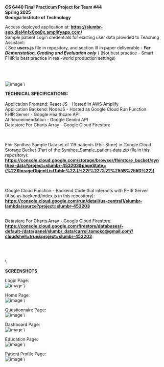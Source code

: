 **CS 6440 Final Practicum Project for Team #44**  \
**Spring 2025** \
**Georgia Institute of Technology**


Access deployed application at:   **https://slumbr-app.dlel4n1x0xq0x.amplifyapp.com/**   \
Sample patient Login credentials for existing user data provided to Teaching Assistant:\
{ See **users.js** file in repository, and section III in paper deliverable - ***For Demonstation, Grading and Evaluation only*** } 
(Not best practice - Smart FHIR is best practice in real-world production settings)
\
\
\
\
\
![image](https://github.com/user-attachments/assets/3390aff9-62e4-4ca2-8624-191be38de519) \



**TECHNICAL SPECIFICATIONS:**  \
\
Application Frontend:  React JS - Hosted in AWS Amplify \
Application Backend: NodeJS - Hosted as Google Cloud Run Function \
FHIR Server - Google Healthcare API \
AI Recommendation - Google Gemini API \
Datastore For Charts Array - Google Cloud Firestore 

\
\
Fhir Synthea Sample Dataset of 119 patients (Fhir Store) in Google Cloud Storage Bucket (Part of the Synthea_Sample_patient-data.zip file in this repository): \
**https://console.cloud.google.com/storage/browser/fhirstore_bucket/synthea-data?project=slumbr-453203&pageState=(%22StorageObjectListTable%22:(%22f%22:%22%255B%255D%22))**

\
\
Google Cloud Function - Backend Code that interacts with FHIR Server (Also as backend/index.js in this repository):
**https://console.cloud.google.com/run/detail/us-central1/slumbr-lambda/source?project=slumbr-453203**

\
Datastore For Charts Array - Google Cloud Firestore:
**https://console.cloud.google.com/firestore/databases/-default-/data/panel/slumbr_data/carrol.tomoko@gmail.com?cloudshell=true&project=slumbr-453203**

\
\
\
\

**SCREENSHOTS**

Login Page: \
![image](https://github.com/user-attachments/assets/51266bcd-bccd-4cf2-84a0-c5fa324bb08d)  \

Home Page: \
![image](https://github.com/user-attachments/assets/eb5f1d4e-01eb-4398-8a56-d5dd56e4cf97) \

Questionnaire Page: \
![image](https://github.com/user-attachments/assets/0f3d897a-ae97-4d78-b6d5-ee7cde886ad2) \

Dashboard Page: \
![image](https://github.com/user-attachments/assets/752e3b58-687b-43df-b984-f4ee8d9ac337) \

Education Page: \
![image](https://github.com/user-attachments/assets/564371a9-1270-40e7-aef3-4911904d34da) \

Patient Profile Page: \
![image](https://github.com/user-attachments/assets/1fab5901-2cb1-4060-87ef-711918edbc4f) \

